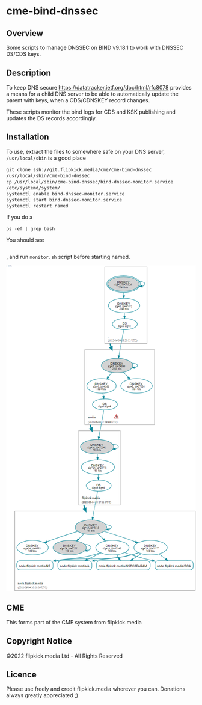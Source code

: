 # cme-bind-dnssec

## Overview

Some scripts to manage DNSSEC on BIND v9.18.1 to work with DNSSEC DS/CDS keys.

## Description

To keep DNS secure https://datatracker.ietf.org/doc/html/rfc8078 provides a means for a child DNS server to be able to automatically update the parent with keys, when a CDS/CDNSKEY record changes.

These scripts monitor the bind logs for CDS and KSK publishing and updates the DS records accordingly.

## Installation
To use, extract the files to somewhere safe on your DNS server, `/usr/local/sbin` is a good place

```
git clone ssh://git.flipkick.media/cme/cme-bind-dnssec /usr/local/sbin/cme-bind-dnssec
cp /usr/local/sbin/cme-bind-dnssec/bind-dnssec-monitor.service /etc/systemd/system/
systemctl enable bind-dnssec-monitor.service
systemctl start bind-dnssec-monitor.service
systemctl restart named
```

If you do a
```
ps -ef | grep bash
```
You should see
```

```


, and run `monitor.sh` script before starting named.

![DNSVIS flipkick.media](./dnsvis.png)

## CME

This forms part of the CME system from flipkick.media

## Copyright Notice

©2022 flipkick.media Ltd - All Rights Reserved

## Licence

Please use freely and credit flipkick.media wherever you can. Donations always greatly appreciated ;)

